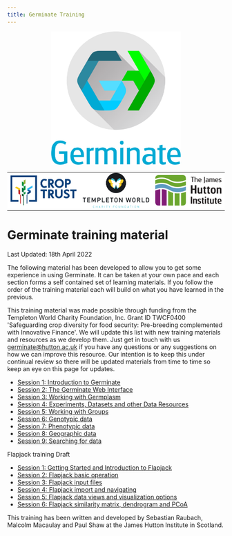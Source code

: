 ```yaml
---
title: Germinate Training
---
```


<!-- Use these horrible HTML tag attributes because Markdown only supports limited HTML/CSS -->
<p align="center">
  <img src="img/germinate-square-name.svg" width="300" alt="Germinate">
</p>

<table bgcolor="white" align="center">
  <tbody>
    <tr>
      <td align="center" valign="middle">
        <img src="img/crop-trust.svg" width="300" alt="Crop Trust">
      </td>
      <td align="center" valign="middle">
        <img src="img/templeton.svg" width="300" alt="Templeton World Charity Foundation">
      </td>
      <td align="center" valign="middle">
        <img src="img/hutton.svg" width="300" alt="The James Hutton Institute">
      </td>
    </tr>
  </tbody>
</table>

# Germinate training material
Last Updated: 18th April 2022

The following material has been developed to allow you to get some experience in using Germinate. It can be taken at your own pace and each section forms a self contained set of learning materials. If you follow the order of the training material each will build on what you have learned in the previous.

This training material was made possible through funding from the Templeton World Charity Foundation, Inc. Grant ID TWCF0400 'Safeguarding crop diversity for food security: Pre-breeding complemented with Innovative Finance'. We will update this list with new training materials and resources as we develop them. Just get in touch with us [germinate@hutton.ac.uk](mailto:germinate@hutton.ac.uk) if you have any questions or any suggestions on how we can improve this resource. Our intention is to keep this under continual review so there will be updated materials from time to time so keep an eye on this page for updates.

- <a href="session-1.html">Session 1: Introduction to Germinate</a>
- <a href="session-2.html">Session 2: The Germinate Web Interface</a>
- <a href="session-3.html">Session 3: Working with Germplasm</a>
- <a href="session-4.html">Session 4: Experiments, Datasets and other Data Resources</a>
- <a href="session-5.html">Session 5: Working with Groups</a>
- <a href="session-6.html">Session 6: Genotypic data</a>
- <a href="session-7.html">Session 7: Phenotypic data</a>
- <a href="session-8.html">Session 8: Geographic data</a>
- <a href="session-9.html">Session 9: Searching for data</a>

Flapjack training Draft

- <a href="flapjack-1.html">Session 1: Getting Started and Introduction to Flapjack</a>
- <a href="flapjack-2.html">Session 2: Flapjack basic operation</a>
- <a href="flapjack-3.html">Session 3: Flapjack input files</a>
- <a href="flapjack-4.html">Session 4: Flapjack import and navigating</a>
- <a href="flapjack-5.html">Session 5: Flapjack data views and visualization options</a>
- <a href="flapjack-6.html">Session 6: Flapjack similarity matrix, dendrogram and PCoA</a>

This training has been written and developed by Sebastian Raubach, Malcolm Macaulay and Paul Shaw at the James Hutton Institute in Scotland.